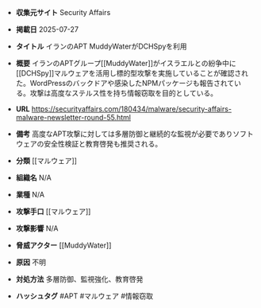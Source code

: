 - **収集元サイト**
Security Affairs

- **掲載日**
2025-07-27

- **タイトル**
イランのAPT MuddyWaterがDCHSpyを利用

- **概要**
イランのAPTグループ[[MuddyWater]]がイスラエルとの紛争中に[[DCHSpy]]マルウェアを活用し標的型攻撃を実施していることが確認された。WordPressのバックドアや感染したNPMパッケージも報告されている。攻撃は高度なステルス性を持ち情報窃取を目的としている。

- **URL**
https://securityaffairs.com/180434/malware/security-affairs-malware-newsletter-round-55.html

- **備考**
高度なAPT攻撃に対しては多層防御と継続的な監視が必要でありソフトウェアの安全性検証と教育啓発も推奨される。

- **分類**
[[マルウェア]]

- **組織名**
N/A

- **業種**
N/A

- **攻撃手口**
[[マルウェア]]

- **攻撃影響**
N/A

- **脅威アクター**
[[MuddyWater]]

- **原因**
不明

- **対処方法**
多層防御、監視強化、教育啓発

- **ハッシュタグ**
#APT #マルウェア #情報窃取
